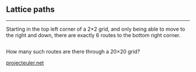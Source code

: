## Lattice paths

---

<p>Starting in the top left corner of a 2×2 grid, and only being able to move to the right and down, there are exactly 6 routes to the bottom right corner.</p>
<div class="center">
<img src="https://projecteuler.net/project/images/p015.png" class="dark_img" alt="" /></div>
<p>How many such routes are there through a 20×20 grid?</p>

[projecteuler.net](https://projecteuler.net/problem=15)
